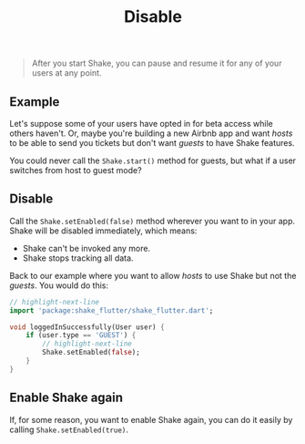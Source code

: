 ﻿---
id: disable
title: Disable
---

>After you start Shake, you can pause and resume it for any of your users at any point.

## Example

Let's suppose some of your users have opted in for beta access while others haven't.
Or, maybe you're building a new Airbnb app and want *hosts* to be able to send you tickets
but don't want *guests* to have Shake features.

You could never call the `Shake.start()` method for guests, but what if a user switches from host to guest mode?

## Disable
Call the `Shake.setEnabled(false)` method wherever you want to in your app. Shake will be disabled immediately, which means:

* Shake can't be invoked any more.
* Shake stops tracking all data.

Back to our example where you want to allow *hosts* to use Shake but not the *guests*. You would do this:

```dart title="main.dart"
// highlight-next-line
import 'package:shake_flutter/shake_flutter.dart';

void loggedInSuccessfully(User user) {
    if (user.type == 'GUEST') {
        // highlight-next-line
        Shake.setEnabled(false);
    }
}
```

## Enable Shake again
If, for some reason, you want to enable Shake again, you can do it easily by calling `Shake.setEnabled(true)`.

